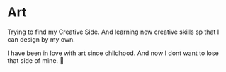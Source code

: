 # Art
 Trying to find my Creative Side.
 And learning new creative skills sp that I can design by my own.

I have been in love with art since childhood. And now I dont want to lose that side of mine. 🤗
